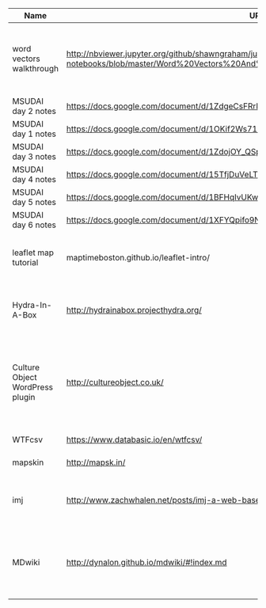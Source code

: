 | Name                            | URL                                                                                                                                    | Notes                                                                                  | Tags                     | Date added          | Source       |                                                               |          |           |  | 
|---------------------------------|----------------------------------------------------------------------------------------------------------------------------------------|----------------------------------------------------------------------------------------|--------------------------|---------------------|--------------|---------------------------------------------------------------|----------|-----------|--| 
| word vectors walkthrough        | http://nbviewer.jupyter.org/github/shawngraham/jupyter-notebooks/blob/master/Word%20Vectors%20And%20Blog%20Posts%20from%20MSUDAI.ipynb | Jupyter notebook. Shawn's word vector tutorial from MSUDAI blog posts                  | "analysis                | R"                  | 8/22/2016    | https://twitter.com/electricarchaeo/status/763454378850287616 |          |           |  | 
| MSUDAI day 2 notes              | https://docs.google.com/document/d/1ZdgeCsFRrIxQKFS_6BAaYhZGsVqMKhltsk2JTupIR84/edit                                                   | By Kate Ellenberger                                                                    | "digital archives        | 3D scanning"        | 8/22/2016    |                                                               |          |           |  | 
| MSUDAI day 1 notes              | https://docs.google.com/document/d/1OKif2Ws71ex8kLcCdtCJSoFwcsmftjwJuppSYQz77kE/edit                                                   | By Kate Ellenberger                                                                    |                          | 8/22/2016           |              |                                                               |          |           |  | 
| MSUDAI day 3 notes              | https://docs.google.com/document/d/1ZdojOY_QSpQQ3NW2oUgbpkLDsnoAv5a0QyfKWbpzCPY/edit                                                   | by Kate Ellenberger                                                                    | "Failing                 | Project Management" | 8/22/2016    |                                                               |          |           |  | 
| MSUDAI day 4 notes              | https://docs.google.com/document/d/15TfjDuVeLTQAEUzK-AivDBuBOgL5b-KmYKkCxZwnCi8/edit                                                   | by Kate Ellenberger                                                                    | "marketing               | digital archives    | LOD          | open research                                                 | commons" | 8/22/2016 |  | 
| MSUDAI day 5 notes              | https://docs.google.com/document/d/1BFHqIvUKwrKGjcPXaUXjVUHUyce2enAd-_7vni2bL_w/edit                                                   | by Kate Ellenberger                                                                    | "social media            | digital pedagogy"   | 8/22/2016    |                                                               |          |           |  | 
| MSUDAI day 6 notes              | https://docs.google.com/document/d/1XFYQpifo9NqoAeNAMxwBVGvpjU3jGgs-8nKHEY5vjYk/edit                                                   | by Kate Ellenberger                                                                    | publishing               | 8/22/2016           |              |                                                               |          |           |  | 
| leaflet map tutorial            | maptimeboston.github.io/leaflet-intro/                                                                                                 | Rat map! Shows how to connect to external geojson                                      | "leaflet                 | geojson             | web mapping" | 8/23/2016                                                     |          |           |  | 
| Hydra-In-A-Box                  | http://hydrainabox.projecthydra.org/                                                                                                   | Repository tool by D-Space people in development                                       | "digital repository      | digital archives"   | 8/23/2016    |                                                               |          |           |  | 
| Culture Object WordPress plugin | http://cultureobject.co.uk/                                                                                                            | WP plugin that can (among other things) create metadata-rich galleries from csv files. | "WordPress               | digital exhibit"    | 8/23/2016    |                                                               |          |           |  | 
| WTFcsv                          | https://www.databasic.io/en/wtfcsv/                                                                                                    | "Basic                                                                                 |  easy csv visualization" | "visualization      | analysis"    | 8/25/2016                                                     |          |           |  | 
| mapskin                         | http://mapsk.in/                                                                                                                       | geospatial vector icons                                                                | web mapping              | 8/30/2016           |              |                                                               |          |           |  | 
| imj                             | http://www.zachwhalen.net/posts/imj-a-web-based-tool-for-visual-culture-macroanalytics/                                                | blog post on imj for bulk image analysis on web                                        | "analysis                | visualization"      | 9/1/2016     |                                                               |          |           |  | 
| MDwiki                          | http://dynalon.github.io/mdwiki/#!index.md                                                                                             | static sites from markdown with no installs or server side processing                  | "static site generator   | open notebooks"     |              |                                                               |          |           |  | 

